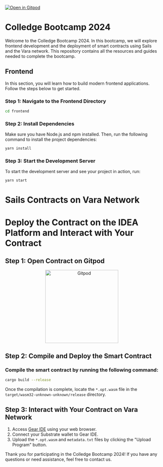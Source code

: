 [![Open in Gitpod](https://img.shields.io/badge/Open_in-Gitpod-white?logo=gitpod)]( https://github.com/Vara-Lab/Bootcamp-Colledge-2024.git)


# Colledge Bootcamp 2024

Welcome to the Colledge Bootcamp 2024. In this bootcamp, we will explore frontend development and the deployment of smart contracts using Sails and the Vara network. This repository contains all the resources and guides needed to complete the bootcamp.

## Frontend

In this section, you will learn how to build modern frontend applications. Follow the steps below to get started.

### Step 1: Navigate to the Frontend Directory

```bash
cd frontend
```

### Step 2: Install Dependencies

Make sure you have Node.js and npm installed. Then, run the following command to install the project dependencies:

```bash
yarn install
```

### Step 3: Start the Development Server

To start the development server and see your project in action, run:

```bash
yarn start
```


# Sails Contracts on Vara Network

# Deploy the Contract on the IDEA Platform and Interact with Your Contract

## Step 1: Open Contract on Gitpod

<p align="center">
  <a href="https://gitpod.io/#https://github.com/Vara-Lab/Bootcamp-Colledge-2024.git" target="_blank">
    <img src="https://gitpod.io/button/open-in-gitpod.svg" width="240" alt="Gitpod">
  </a>
</p>

## Step 2: Compile and Deploy the Smart Contract

### Compile the smart contract by running the following command:

```bash
cargo build --release
```

Once the compilation is complete, locate the `*.opt.wasm` file in the `target/wasm32-unknown-unknown/release` directory.

## Step 3: Interact with Your Contract on Vara Network

1. Access [Gear IDE](https://idea.gear-tech.io/programs?node=wss%3A%2F%2Frpc.vara.network) using your web browser.
2. Connect your Substrate wallet to Gear IDE.
3. Upload the `*.opt.wasm` and `metadata.txt` files by clicking the "Upload Program" button.

Thank you for participating in the Colledge Bootcamp 2024! If you have any questions or need assistance, feel free to contact us.